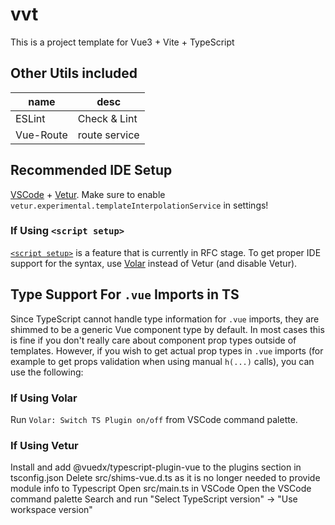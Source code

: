 # vvt

This is a project template for Vue3 + Vite + TypeScript

## Other Utils included
| name | desc | 
| -- | -- |
| ESLint | Check & Lint |
| Vue-Route | route service |
## Recommended IDE Setup

[VSCode](https://code.visualstudio.com/) + [Vetur](https://marketplace.visualstudio.com/items?itemName=octref.vetur). Make sure to enable `vetur.experimental.templateInterpolationService` in settings!

### If Using `<script setup>`

[`<script setup>`](https://github.com/vuejs/rfcs/pull/227) is a feature that is currently in RFC stage. To get proper IDE support for the syntax, use [Volar](https://marketplace.visualstudio.com/items?itemName=johnsoncodehk.volar) instead of Vetur (and disable Vetur).

## Type Support For `.vue` Imports in TS

Since TypeScript cannot handle type information for `.vue` imports, they are shimmed to be a generic Vue component type by default. In most cases this is fine if you don't really care about component prop types outside of templates. However, if you wish to get actual prop types in `.vue` imports (for example to get props validation when using manual `h(...)` calls), you can use the following:

### If Using Volar

Run `Volar: Switch TS Plugin on/off` from VSCode command palette.

### If Using Vetur
Install and add @vuedx/typescript-plugin-vue to the plugins section in tsconfig.json
Delete src/shims-vue.d.ts as it is no longer needed to provide module info to Typescript
Open src/main.ts in VSCode
Open the VSCode command palette
Search and run "Select TypeScript version" -> "Use workspace version"
